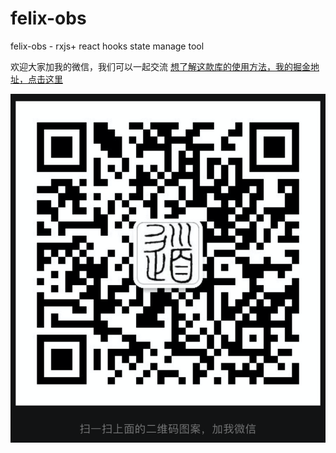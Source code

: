 # felix-obs
felix-obs - rxjs+ react hooks  state manage tool

欢迎大家加我的微信，我们可以一起交流
[想了解这款库的使用方法，我的掘金地址，点击这里](https://juejin.cn/post/6959899164859711519)

![FelixWechat](https://github.com/tanghui315/felix-obs/raw/master/Felix-weixin.png)
